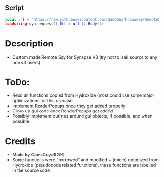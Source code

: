 ## Script
```lua
local url = "https://raw.githubusercontent.com/GameGuyThrowaway/RemoteSpy/main/script.lua"
loadstring(syn.request({ Url = url }).Body)()
```

# Description
* Custom made Remote Spy for Synapse V3 (try not to leak source to any non v3 users).

# ToDo:
* Redo all functions copied from Hydroxide (most could use some major optimizations for this usecase
* Implement RenderPopups once they get added properly
* Clean up gui code once RenderPopups get added
* Possibly implement outlines around gui objects, if possible, and when possible

# Credits
* Made by GameGuy#5286
* Some functions were "borrowed" and modified + (micro) optimized from Hydroxide (pseudocode related functions), these functions are labelled in the source code
